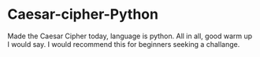# Caesar-cipher-Python
Made the Caesar Cipher today, language is python. All in all, good warm up I would say. I would recommend this for beginners seeking a challange.
